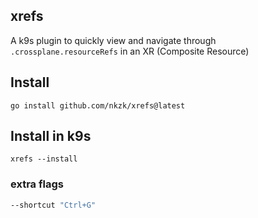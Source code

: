 ## xrefs

A k9s plugin to quickly view and navigate through `.crossplane.resourceRefs` in an XR (Composite Resource)

## Install

`go install github.com/nkzk/xrefs@latest`

## Install in k9s

`xrefs --install`

### extra flags

```sh
--shortcut "Ctrl+G"
```